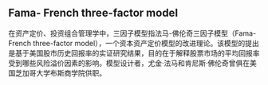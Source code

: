 ## Fama- French three-factor model
在资产定价、投资组合管理学中，三因子模型指法马-佛伦奇三因子模型（Fama-French three-factor model），一个资本资产定价模型的改进理论。该模型的提出是基于美国股市历史回报率的实证研究结果，目的在于解释股票市场的平均回报率受到哪些风险溢价因素的影响。模型设计者，尤金·法马和肯尼斯·佛伦奇曾俱在美国芝加哥大学布斯商学院供职。


